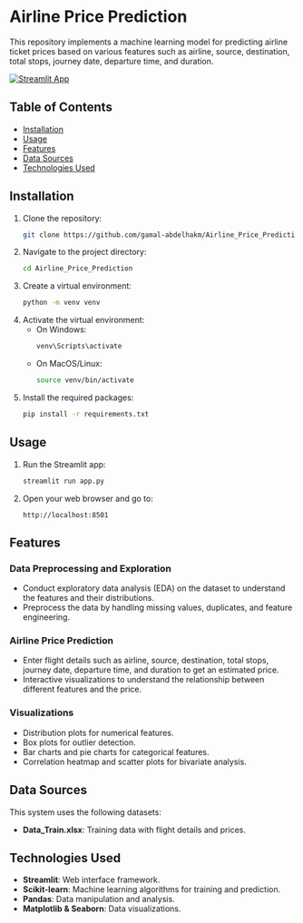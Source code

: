 # Airline Price Prediction

This repository implements a machine learning model for predicting airline ticket prices based on various features such as airline, source, destination, total stops, journey date, departure time, and duration.

[![Streamlit App](https://img.shields.io/badge/Streamlit-App-brightgreen)](https://share.streamlit.io/gamal-abdelhakm/Airline_Price_Prediction/main/app.py)

## Table of Contents
- [Installation](#installation)
- [Usage](#usage)
- [Features](#features)
- [Data Sources](#data-sources)
- [Technologies Used](#technologies-used)

## Installation

1. Clone the repository:
    ```bash
    git clone https://github.com/gamal-abdelhakm/Airline_Price_Prediction.git
    ```
2. Navigate to the project directory:
    ```bash
    cd Airline_Price_Prediction
    ```
3. Create a virtual environment:
    ```bash
    python -m venv venv
    ```
4. Activate the virtual environment:
    - On Windows:
        ```bash
        venv\Scripts\activate
        ```
    - On MacOS/Linux:
        ```bash
        source venv/bin/activate
        ```
5. Install the required packages:
    ```bash
    pip install -r requirements.txt
    ```

## Usage

1. Run the Streamlit app:
    ```bash
    streamlit run app.py
    ```

2. Open your web browser and go to:
    ```
    http://localhost:8501
    ```

## Features

### Data Preprocessing and Exploration
- Conduct exploratory data analysis (EDA) on the dataset to understand the features and their distributions.
- Preprocess the data by handling missing values, duplicates, and feature engineering.

### Airline Price Prediction
- Enter flight details such as airline, source, destination, total stops, journey date, departure time, and duration to get an estimated price.
- Interactive visualizations to understand the relationship between different features and the price.

### Visualizations
- Distribution plots for numerical features.
- Box plots for outlier detection.
- Bar charts and pie charts for categorical features.
- Correlation heatmap and scatter plots for bivariate analysis.

## Data Sources

This system uses the following datasets:
- **Data_Train.xlsx**: Training data with flight details and prices.

## Technologies Used

- **Streamlit**: Web interface framework.
- **Scikit-learn**: Machine learning algorithms for training and prediction.
- **Pandas**: Data manipulation and analysis.
- **Matplotlib & Seaborn**: Data visualizations.
